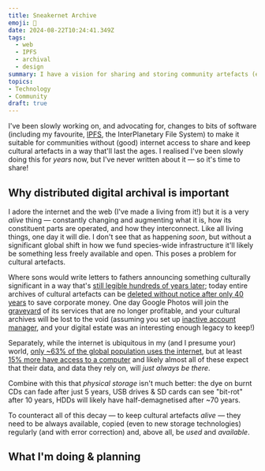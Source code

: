 ```yaml
---
title: Sneakernet Archive
emoji: 👟
date: 2024-08-22T10:24:41.349Z
tags:
  - web
  - IPFS
  - archival
  - design
summary: I have a vision for sharing and storing community artefacts (eg. photos, stories) that's super easy for people, but also technically excellent for long-term archival.
topics:
- Technology
- Community
draft: true
---
```

I've been slowly working on, and advocating for, changes to bits of software (including my favourite, [IPFS](/tags/ipfs), the InterPlanetary File System) to make it suitable for communities without (good) internet access to share and keep cultural artefacts in a way that'll last the ages. I realised I've been slowly doing this for _years_ now, but I've never written about it — so it's time to share!

## Why distributed digital archival is important

I adore the internet and the web (I've made a living from it!) but it is a very _alive_ thing — constantly changing and augmenting what it is, how its constituent parts are operated, and how they interconnect. Like all living things, one day it will die. I don't see that as happening _soon_, but without a significant global shift in how we fund species-wide infrastructure it'll likely be something less freely available and open. This poses a problem for cultural artefacts.

Where sons would write letters to fathers announcing something culturally significant in a way that's [still legible hundreds of years later](https://lettersofnote.com/2023/03/10/mr-watson-come-here-i-want-to-see-you/); today entire archives of cultural artefacts can be [deleted without notice after only 40 years](https://eu.usatoday.com/story/tech/news/2024/06/26/mtv-news-archives-deleted/74225789007/) to save corporate money. One day Google Photos will join the [graveyard](https://killedbygoogle.com/) of its services that are no longer profitable, and your cultural archives will be lost to the void (assuming you set up [inactive account manager](https://myaccount.google.com/inactive), and your digital estate was an interesting enough legacy to keep!)

Separately, while the internet is ubiquitous in my (and I presume your) world, [only ~63% of the global population uses the internet](https://ourworldindata.org/grapher/share-of-individuals-using-the-internet), but at least [15% more have access to a computer](https://www.oecd.org/en/data/indicators/access-to-computers-from-home.html) and likely almost all of these expect that their data, and data they rely on, will _just always be there_.

Combine with this that _physical storage_ isn't much better: the dye on burnt CDs can fade after just 5 years, USB drives & SD cards can see "bit-rot" after 10 years, HDDs will likely have half-demagnetised after ~70 years.

To counteract all of this decay — to keep cultural artefacts _alive_ — they need to be always available, copied (even to new  storage technologies) regularly (and with error correction) and, above all, be _used_ and _available_.

## What I'm doing & planning

